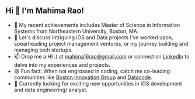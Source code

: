 ## Hi 👋 I'm Mahima Rao!

- 🚀 My recent achievements includes Master of Science in Information Systems from Northeastern University, Boston, MA. 
- 💬 Let's discuss intriguing iOS and Data projects I've worked upon, spearheading project management ventures, or my journey building and managing tech startups.
- 📫 Drop me a HI :) at mahima16rao@gmail.com or connect on [LinkedIn](www.linkedin.com/in/mahimarao) to delve into my experiences and projects.
- 😄 Fun fact: When not engrossed in coding, catch me co-leading communities like [Boston Innovation Group](https://meetu.ps/c/2rV4Y/13Pcs0/a) and [Datacode](www.datacode.in).
- 💼 Currently looking for exciting new opportunities in iOS development and data engineering/ analyst.

<!--

- 🔭 I’m currently working on ...
- 🌱 I’m currently learning ...
- 👯 I’m looking to collaborate on ...
- ...
- 💬 Ask me about ...
- 📫 How to reach me: ...
- 😄 Pronouns: ...
- ⚡ Fun fact: ...
-->
